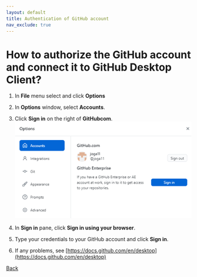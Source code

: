 ```yaml
---
layout: default
title: Authentication of GitHub account
nav_exclude: true
---
```


# How to authorize the GitHub account and connect it to GitHub Desktop Client?

1. In **File** menu select and click **Options**
2. In **Options** window, select **Accounts**.
3. Click **Sign in** on the right of **GitHubcom**.
![Image](/github_account_auth_.png "github_account_auth")

4. In **Sign in** pane, click **Sign in using your browser**.
5. Type your credentials to your GitHub account and click **Sign in**.
6. If any problems, see [https://docs.github.com/en/desktop](https://docs.github.com/en/desktop)

[Back](./git_github_and_github_desktop.md)